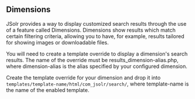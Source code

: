 ## Dimensions

JSolr provides a way to display customized search results through the use of a feature called Dimensions. Dimensions show results which match certain filtering criteria, allowing you to have, for example, results tailored for showing images or downloadable files.

You will need to create a template override to display a dimension's search results. The name of the override must be results\_dimension-alias.php, where dimension-alias is the alias specified by your configured dimension.

Create the template override for your dimension and drop it into `templates/template-name/html/com_jsolr/search/`, where template-name is the name of the enabled template.

